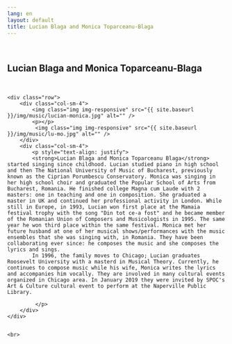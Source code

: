 ```yaml
---
lang: en
layout: default
title: Lucian Blaga and Monica Toparceanu-Blaga
---
```

<br>
<div class="container">
    <h2>Lucian Blaga and Monica Toparceanu-Blaga</h2>
    <br>

    <div class="row">
        <div class="col-sm-4">
            <img class="img img-responsive" src="{{ site.baseurl }}/img/music/lucian-monica.jpg" alt="" />
            <p></p>
             <img class="img img-responsive" src="{{ site.baseurl }}/img/music/lu-mo.jpg" alt="" />
        </div> 
        <div class="col-sm-4"> 
            <p style="text-align: justify">
            <strong>Lucian Blaga and Monica Toparceanu Blaga</strong> started singing since childhood. Lucian studied piano in high school and then The National University of Music of Bucharest, previously known as the Ciprian Porumbescu Conservatory. Monica was singing in her high school choir and graduated the Popular School of Arts from Bucharest, Romania. He finished college Magna cum Laude with 2 masters: one in teaching and one in composition. She graduated a master in UK and continued her professional activity in London. While still in Europe, in 1993, Lucian won first place at the Mamaia festival trophy with the song "Din tot ce-a fost" and he became member of the Romanian Union of Composers and Musicologists in 1995. The same year he won third place within the same festival. Monica met her future husband at one of her musical shows/performances with the music ensembles that she was singing with, in Romania. They have been collaborating ever since: he composes the music and she composes the lyrics and sings.
            In 1996, the family moves to Chicago; Lucian graduates Roosevelt University with a masterd in Musical Theory. Currently, he continues to compose music while his wife, Monica writes the lyrics and accompanies him vocally. They are involved in many cultural events organized in Chicago area. In January 2019 they were invited by SPOC's Art & Culture cultural event to perform at the Naperville Public Library. 

             </p>
        </div>
    </div>

    
    <br>   
</div>
<br>
<br>